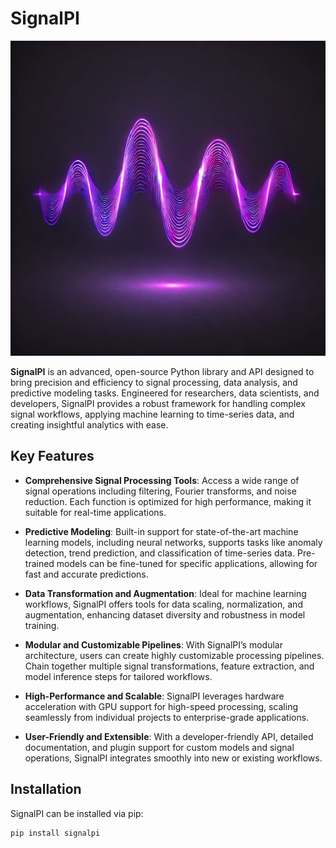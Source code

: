 # SignalPI
![SignalPI Logo](readme_images/signalpi.webp)

**SignalPI** is an advanced, open-source Python library and API designed to bring precision and efficiency to signal processing, data analysis, and predictive modeling tasks. Engineered for researchers, data scientists, and developers, SignalPI provides a robust framework for handling complex signal workflows, applying machine learning to time-series data, and creating insightful analytics with ease.

## Key Features

- **Comprehensive Signal Processing Tools**: Access a wide range of signal operations including filtering, Fourier transforms, and noise reduction. Each function is optimized for high performance, making it suitable for real-time applications.

- **Predictive Modeling**: Built-in support for state-of-the-art machine learning models, including neural networks, supports tasks like anomaly detection, trend prediction, and classification of time-series data. Pre-trained models can be fine-tuned for specific applications, allowing for fast and accurate predictions.

- **Data Transformation and Augmentation**: Ideal for machine learning workflows, SignalPI offers tools for data scaling, normalization, and augmentation, enhancing dataset diversity and robustness in model training.

- **Modular and Customizable Pipelines**: With SignalPI’s modular architecture, users can create highly customizable processing pipelines. Chain together multiple signal transformations, feature extraction, and model inference steps for tailored workflows.

- **High-Performance and Scalable**: SignalPI leverages hardware acceleration with GPU support for high-speed processing, scaling seamlessly from individual projects to enterprise-grade applications.

- **User-Friendly and Extensible**: With a developer-friendly API, detailed documentation, and plugin support for custom models and signal operations, SignalPI integrates smoothly into new or existing workflows.

## Installation

SignalPI can be installed via pip:

```bash
pip install signalpi
